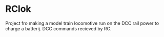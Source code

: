 # RClok
Project fro making a model train locomotive run on the DCC rail power to charge a batterij. DCC commands recieved by RC.
